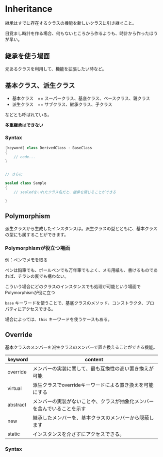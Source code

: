 ﻿# Inheritance

継承はすでに存在するクラスの機能を新しいクラスに引き継ぐこと。

目覚まし時計を作る場合、何もないところから作るよりも、時計から作ったほうが早い。


## 継承を使う場面

元あるクラスを利用して、機能を拡張したい時など。

## 基本クラス、派生クラス

- 基本クラス　== スーパークラス、基底クラス、ベースクラス、親クラス
- 派生クラス　== サブクラス、継承クラス、子クラス

などとも呼ばれている。

**多重継承はできない**

### Syntax

```csharp
[keyword] class DerivedClass : BaseClass
{
    // code...
}


// さらに

sealed class Sample
{
    // sealedをいれたクラス名だと、継承を禁じることができる

}
```



## Polymorphism

派生クラスから生成したインスタンスは。派生クラスの型とともに、基本クラスの型にも属することができます。

### Polymorphismが役立つ場面

例：ペンでメモを取る

ペンは鉛筆でも、ボールペンでも万年筆でもよく、メモ用紙も、書けるものであれば、チラシの裏でも構わない。

こういう場合にどのクラスのインスタンスでも処理が可能という場面でPolymorphismが役に立つ

`base` キーワードを使うことで、基底クラスのメソッド、コンストラクタ、プロパティにアクセスできる。

場合によっては、`this` キーワードを使うケースもある。

## Override

基本クラスのメンバーを派生クラスのメンバーで置き換えることができる機能。

|keyword|content|
|---|---|
|override|メンバーの実装に関して、最も互換性の高い置き換えが可能|
|virtual|派生クラスでoverrideキーワードによる置き換えを可能にする|
|abstract|メンバーの実装がないことや、クラスが抽象化メンバーを含んでいることを示す|
|new|継承したメンバーを、基本クラスのメンバーから隠蔽します|
|static|インスタンスを介さずにアクセスできる。|




### Syntax

